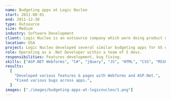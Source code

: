 ```yaml
---
name: Budgeting apps at Logic Nucleo
start: 2011-08-01
end: 2011-12-30
type: Outsource
size: Medium
industry: Software Development
client: Logic Nucleo is an outsource company which were doing product development for US univercities, with mission to track down, visualize and predict budget.
location: USA
project: Logic Nucleo developed several similar budgeting apps for US univercities, with heavily interactive UX, built with .Net, jQuery and Native Javascript scripts.
role: Operating as a .Net Developer within a team of 5 devs.
responsibilities: Features development, bug fixing.
skills: ["ASP.NET Webforms", "C#", "jQuery", "JS", "HTML", "CSS", "MSSQL"]
results:
  [
    "Developed various features & pages with Webforms and ASP.Net.",
    "Fixed various bugs across apps.",
  ]
images: ["./images/budgeting-apps-at-logicnucleo/1.png"]
---
```

